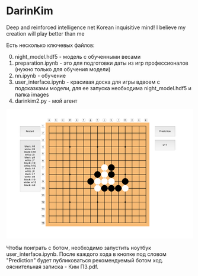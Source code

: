 # DarinKim
Deep and reinforced intelligence net Korean inquisitive mind! 
I believe my creation will play better than me

Есть несколько ключевых файлов:

0) night_model.hdf5 - модель с обученными весами
1) preparation.ipynb - это для подготовки даты из игр профессионалов (нужно только для обучения модели)
2) nn.ipynb - обучение
3) user_interface.ipynb - красивая доска для игры вдвоем с подсказками модели, для ее запуска необходима night_model.hdf5 и папка images
4) darinkim2.py - мой агент

![Screenshot](/images/BOARD_EXAMPLE.png)

Чтобы поиграть с ботом, необходимо запустить ноутбук user_interface.ipynb. После каждого хода в кнопке под словом "Prediction" будет публиковаться рекомендуемый ботом ход. 
ояснительная записка - Ким ПЗ.pdf. 

